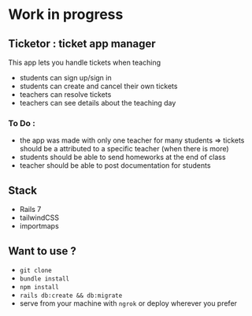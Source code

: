 # Work in progress

## Ticketor : ticket app manager
This app lets you handle tickets when teaching

* students can sign up/sign in
* students can create and cancel their own tickets
* teachers can resolve tickets
* teachers can see details about the teaching day

### To Do :
* the app was made with only one teacher for many students => tickets should be a attributed to a specific teacher (when there is more)
* students should be able to send homeworks at the end of class
* teacher should be able to post documentation for students


## Stack
* Rails 7
* tailwindCSS
* importmaps

## Want to use ?
* `git clone`
* `bundle install`
* `npm install`
* `rails db:create && db:migrate`
* serve from your machine with `ngrok` or deploy wherever you prefer
